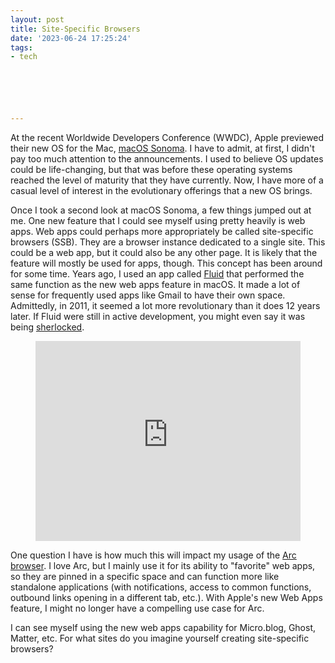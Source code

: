 ```yaml
---
layout: post
title: Site-Specific Browsers
date: '2023-06-24 17:25:24'
tags:
- tech






---
```


At the recent Worldwide Developers Conference (WWDC), Apple previewed their new OS for the Mac, [macOS Sonoma](https://www.apple.com/macos/sonoma-preview/). I have to admit, at first, I didn't pay too much attention to the announcements. I used to believe OS updates could be life-changing, but that was before these operating systems reached the level of maturity that they have currently. Now, I have more of a casual level of interest in the evolutionary offerings that a new OS brings.

Once I took a second look at macOS Sonoma, a few things jumped out at me. One new feature that I could see myself using pretty heavily is web apps. Web apps could perhaps more appropriately be called site-specific browsers (SSB). They are a browser instance dedicated to a single site. This could be a web app, but it could also be any other page. It is likely that the feature will mostly be used for apps, though. This concept has been around for some time. Years ago, I used an app called [Fluid](https://en.wikipedia.org/wiki/Fluid_(web_browser)) that performed the same function as the new web apps feature in macOS. It made a lot of sense for frequently used apps like Gmail to have their own space. Admittedly, in 2011, it seemed a lot more revolutionary than it does 12 years later. If Fluid were still in active development, you might even say it was being [sherlocked](https://www.howtogeek.com/297651/what-does-it-mean-when-a-company-sherlocks-an-app/).

<figure class="kg-card kg-embed-card"><iframe src="https://player.vimeo.com/video/22820843?app_id=122963" width="424" height="320" frameborder="0" allow="autoplay; fullscreen; picture-in-picture" allowfullscreen title="Fluid"></iframe></figure>

One question I have is how much this will impact my usage of the [Arc browser](https://arc.net). I love Arc, but I mainly use it for its ability to "favorite" web apps, so they are pinned in a specific space and can function more like standalone applications (with notifications, access to common functions, outbound links opening in a different tab, etc.). With Apple's new Web Apps feature, I might no longer have a compelling use case for Arc.

I can see myself using the new web apps capability for Micro.blog, Ghost, Matter, etc. For what sites do you imagine yourself creating site-specific browsers?

